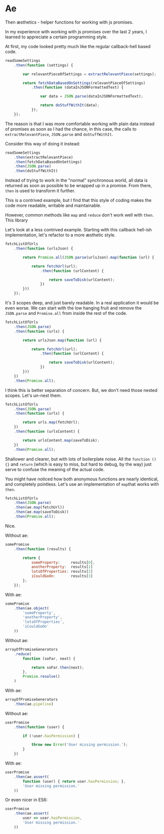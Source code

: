 
Ae
==

Then æsthetics - helper functions for working with js promises.

In my experience with working with js promises over the last 2 years, I learned to appreciate a certain programming style.

At first, my code looked pretty much like the regular callback-hell based code.

```js
readSomeSettings
	.then(function (settings) {

		var relevantPieceOfSettings = extractRelevantPiece(settings);

		return fetchDataBasedOnSettings(relevantPieceOfSettings)
			.then(function (dataInJSONFormattedText) {

				var data = JSON.parse(dataInJSONFormattedText);

				return doStuffWithIt(data);
			});
	});
```

The reason is that I was more comfortable working with plain data instead of promises as soon as I had the chance, in this case, the calls to `extractRelevantPiece`, `JSON.parse` and `doStuffWithIt`.

Consider this way of doing it instead:


```js
readSomeSettings
	.then(extractRelevantPiece)
	.then(fetchDataBasedOnSettings)
	.then(JSON.parse)
	.then(doStuffWithIt)
```


Instead of trying to work in the "normal" synchronous world, all data is returned as soon as possible to be wrapped up in a promise. From there, `then` is used to transform it further.

This is a contrived example, but I find that this style of coding makes the code more readable, writable and maintainable.

However, common methods like `map` and `reduce` don't work well with `then`. This library 






Let's look at a less contrived example. Starting with this callback hell-ish implementation, let's refactor to a more æsthetic style.

```js
fetchListOfUrls
	.then(function (urlsJson) {

		return Promise.all(JSON.parse(urlsJson).map(function (url) {

			return fetchUrl(url);
				.then(function (urlContent) {

					return saveToDisk(urlContent);
				})
		}))
	});
```

It's 3 scopes deep, and just barely readable.  In a real application it would be even worse. We can start with the low hanging fruit and remove the `JSON.parse` and `Promise.all` from inside the rest of the code.


```js
fetchListOfUrls
	.then(JSON.parse)
	.then(function (urls) {

		return urlsJson.map(function (url) {

			return fetchUrl(url);
				.then(function (urlContent) {

					return saveToDisk(urlContent);
				})
		}))
	})
	.then(Promise.all);
```


I think this is better separation of concern. But, we don't need those nested scopes. Let's un-nest them.


```js
fetchListOfUrls
	.then(JSON.parse)
	.then(function (urls) {

		return urls.map(fetchUrl);
	})
	.then(function (urlsContent) {

		return urlsContent.map(saveToDisk);
	})
	.then(Promise.all);
```


Shallower and clearer, but with lots of boilerplate noise. All the `function () {}` and `return` (which is easy to miss, but hard to debug, by the way) just serve to confuse the meaning of the actual code.

You might have noticed how both anonymous functions are nearly identical, and completely pointless. Let's use an implementation of `map`that works with `then`.


```js
fetchListOfUrls
	.then(JSON.parse)
	.then(ae.map(fetchUrl))
	.then(ae.map(saveToDisk))
	.then(Promise.all);
```

Nice.





Without ae:

```js
somePromise
	.then(function (results) {

		return {
			someProperty:     results[0],
			anotherProperty:  results[1]
			lotsOfProperties: results[2]
			iCouldGoOn:       results[3]
		};
	});
```

With ae:

```js
somePromise
	.then(ae.object(
		'someProperty',
		'anotherProperty',
		'lotsOfProperties',
		'iCouldGoOn'
	))
```

Without ae:

```js
arrayOfPromiseGenerators
	.reduce(
		function (soFar, next) {

			return soFar.then(next);
		},
		Promise.resolve()
	)
```

With ae:

```js
arrayOfPromiseGenerators
	.then(ae.pipeline)
```

Without ae:

```js
userPromise
	.then(function (user) {

		if (!user.hasPermission) {

			throw new Error('User missing permission.');
		}
	})
```

With ae:

```js
userPromise
	.then(ae.assert(
		function (user) { return user.hasPermission; },
		'User missing permission.'
	))
```

Or even nicer in ES6:

```js
userPromise
	.then(ae.assert(
		user => user.hasPermission,
		'User missing permission.'
	))
```









